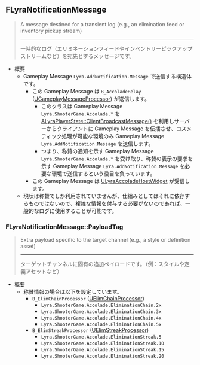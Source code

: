 ## FLyraNotificationMessage

> A message destined for a transient log (e.g., an elimination feed or inventory pickup stream)  
> 
> ----
> 一時的なログ（エリミネーションフィードやインベントリーピックアップストリームなど）を宛先とするメッセージです。  

* 概要
	* Gameplay Message `Lyra.AddNotification.Message` で送信する構造体です。
		* この Gameplay Message は `B_AccoladeRelay` ([UGameplayMessageProcessor]) が送信します。
			* このクラスは Gameplay Message `Lyra.ShooterGame.Accolade.*` を [ALyraPlayerState::ClientBroadcastMessage()] を利用しサーバーからクライアントに Gameplay Message を伝播させ、コスメティック処理が可能な環境のみ Gameplay Message `Lyra.AddNotification.Message` を送信します。
			* つまり、称賛の通知を示す Gameplay Message `Lyra.ShooterGame.Accolade.*` を受け取り、称賛の表示の要求を示す Gameplay Message `Lyra.AddNotification.Message` を必要な環境で送信するという役目を負っています。
		* この Gameplay Message は [ULyraAccoladeHostWidget] が受信します。
	* 現状は称賛でしか利用されていませんが、仕組みとしてはそれに依存するものではないので、複雑な情報を付与する必要がないのであれば、一般的なログに使用することが可能です。

### FLyraNotificationMessage::PayloadTag

> Extra payload specific to the target channel (e.g., a style or definition asset)  
> 
> ----
> ターゲットチャンネルに固有の追加ペイロードです。（例：スタイルや定義アセットなど）  

* 概要
	* 称賛情報の場合は以下を設定しています。
		* `B_ElimChainProcessor` ([UElimChainProcessor])
			* `Lyra.ShooterGame.Accolade.EliminationChain.2x`
			* `Lyra.ShooterGame.Accolade.EliminationChain.3x`
			* `Lyra.ShooterGame.Accolade.EliminationChain.4x`
			* `Lyra.ShooterGame.Accolade.EliminationChain.5x`
		* `B_ElimStreakProcessor` ([UElimStreakProcessor])
			* `Lyra.ShooterGame.Accolade.EliminationStreak.5`
			* `Lyra.ShooterGame.Accolade.EliminationStreak.10`
			* `Lyra.ShooterGame.Accolade.EliminationStreak.15`
			* `Lyra.ShooterGame.Accolade.EliminationStreak.20`



<!--- ページ内のリンク --->

<!--- 自前の画像へのリンク --->

<!--- generated --->
[ALyraPlayerState::ClientBroadcastMessage()]: ../../Lyra/GameplayFramework/ALyraPlayerState.md#alyraplayerstateclientbroadcastmessage
[ULyraAccoladeHostWidget]: ../../Lyra/GameplayMessageAccolade/ULyraAccoladeHostWidget.md#ulyraaccoladehostwidget
[UElimChainProcessor]: ../../Lyra/GameplayMessageProcessor/UElimChainProcessor.md#uelimchainprocessor
[UElimStreakProcessor]: ../../Lyra/GameplayMessageProcessor/UElimStreakProcessor.md#uelimstreakprocessor
[UGameplayMessageProcessor]: ../../Lyra/GameplayMessageProcessor/UGameplayMessageProcessor.md#ugameplaymessageprocessor
